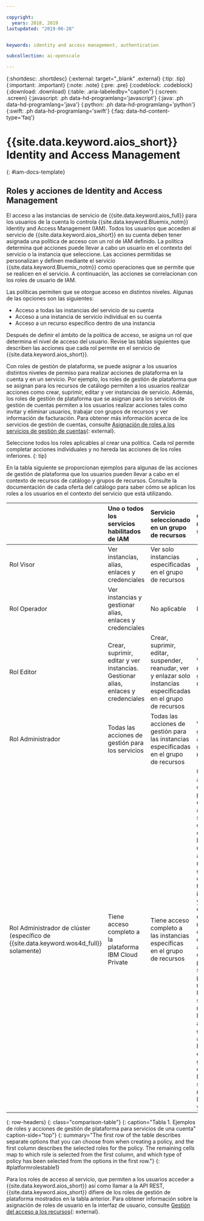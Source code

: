 ```yaml
---

copyright:
  years: 2018, 2019
lastupdated: "2019-06-28"


keywords: identity and access management, authentication

subcollection: ai-openscale

---
```


{:shortdesc: .shortdesc}
{:external: target="_blank" .external}
{:tip: .tip}
{:important: .important}
{:note: .note}
{:pre: .pre}
{:codeblock: .codeblock}
{:download: .download}
{:table: .aria-labeledby="caption"}
{:screen: .screen}
{:javascript: .ph data-hd-programlang='javascript'}
{:java: .ph data-hd-programlang='java'}
{:python: .ph data-hd-programlang='python'}
{:swift: .ph data-hd-programlang='swift'}
{:faq: data-hd-content-type='faq'}

# {{site.data.keyword.aios_short}} Identity and Access Management 
{: #iam-docs-template}

## Roles y acciones de Identity and Access Management

El acceso a las instancias de servicio de {{site.data.keyword.aios_full}} para los usuarios de la cuenta lo controla {{site.data.keyword.Bluemix_notm}} Identity and Access Management (IAM). Todos los usuarios que acceden al servicio de {{site.data.keyword.aios_short}} en su cuenta deben tener asignada una política de acceso con un rol de IAM definido. La política determina qué acciones puede llevar a cabo un usuario en el contexto del servicio o la instancia que seleccione. Las acciones permitidas se personalizan y definen mediante el servicio {{site.data.keyword.Bluemix_notm}} como operaciones que se permite que se realicen en el servicio. A continuación, las acciones se correlacionan con los roles de usuario de IAM.

Las políticas permiten que se otorgue acceso en distintos niveles. Algunas de las opciones son las siguientes: 

* Acceso a todas las instancias del servicio de su cuenta
* Acceso a una instancia de servicio individual en su cuenta
* Acceso a un recurso específico dentro de una instancia

Después de definir el ámbito de la política de acceso, se asigna un rol que determina el nivel de acceso del usuario. Revise las tablas siguientes que describen las acciones que cada rol permite en el servicio de {{site.data.keyword.aios_short}}.

Con roles de gestión de plataforma, se puede asignar a los usuarios distintos niveles de permiso para realizar acciones de plataforma en la cuenta y en un servicio. Por ejemplo, los roles de gestión de plataforma que se asignan para los recursos de catálogo permiten a los usuarios realizar acciones como crear, suprimir, editar y ver instancias de servicio. Además, los roles de gestión de plataforma que se asignan para los servicios de gestión de cuentas permiten a los usuarios realizar acciones tales como invitar y eliminar usuarios, trabajar con grupos de recursos y ver información de facturación. Para obtener más información acerca de los servicios de gestión de cuentas, consulte [Asignación de roles a los servicios de gestión de cuentas](/docs/iam?topic=iam-account-services#account-services){: external}.

Seleccione todos los roles aplicables al crear una política. Cada rol permite completar acciones individuales y no hereda las acciones de los roles inferiores.
{: tip}

En la tabla siguiente se proporcionan ejemplos para algunas de las acciones de gestión de plataforma que los usuarios pueden llevar a cabo en el contexto de recursos de catálogo y grupos de recursos. Consulte la documentación de cada oferta del catálogo para saber cómo se aplican los roles a los usuarios en el contexto del servicio que está utilizando.


|  | Uno o todos los servicios habilitados de IAM | Servicio seleccionado en un grupo de recursos | Grupo de recursos seleccionado |
|:--------------|:------------|:-------------|:-------------|
| Rol Visor | Ver instancias, alias, enlaces y credenciales | Ver solo instancias especificadas en el grupo de recursos | Ver grupo de recursos |
| Rol Operador |  Ver instancias y gestionar alias, enlaces y credenciales |  No aplicable | No aplicable |
| Rol Editor |  Crear, suprimir, editar y ver instancias. Gestionar alias, enlaces y credenciales | Crear, suprimir, editar, suspender, reanudar, ver y enlazar solo instancias especificadas en el grupo de recursos | Ver y editar el nombre de grupo de recursos |
| Rol Administrador |  Todas las acciones de gestión para los servicios | Todas las acciones de gestión para las instancias especificadas en el grupo de recursos | Ver, editar y gestionar el acceso para el grupo de recursos |
| Rol Administrador de clúster (específico de {{site.data.keyword.wos4d_full}} solamente) |  Tiene acceso completo a la plataforma IBM Cloud Private | Tiene acceso completo a las instancias específicas en el grupo de recursos | Únicamente el administrador de clúster puede completar las acciones siguientes: conectar a un directorio LDAP, añadir usuarios y asignarles los roles de IAM, gestionar cargas de trabajo, infraestructura y aplicaciones en todos los espacios de nombres, crear espacios de nombres, asignar cuotas, añadir políticas de seguridad de pod, añadir un repositorio Helm interno, suprimir un repositorio Helm interno, añadir gráficos Helm al repositorio Helm interno, eliminar gráficos Helm del repositorio Helm interno y sincronizar repositorios Helm internos y externos |
{: row-headers}
{: class="comparison-table"}
{: caption="Tabla 1. Ejemplos de roles y acciones de gestión de plataforma para servicios de una cuenta" caption-side="top"}
{: summary="The first row of the table describes separate options that you can choose from when creating a policy, and the first column describes the selected roles for the policy. The remaining cells map to which role is selected from the first column, and which type of policy has been selected from the options in the first row."}
{: #platformrolestable1}


Para los roles de acceso al servicio, que permiten a los usuarios acceder a {{site.data.keyword.aios_short}} así como llamar a la API REST, {{site.data.keyword.aios_short}} difiere de los roles de gestión de plataforma mostrados en la tabla anterior. Para obtener información sobre la asignación de roles de usuario en la interfaz de usuario, consulte [Gestión del acceso a los recursos](/docs/iam?topic=iam-iammanidaccser#iammanidaccser){: external}.

 

